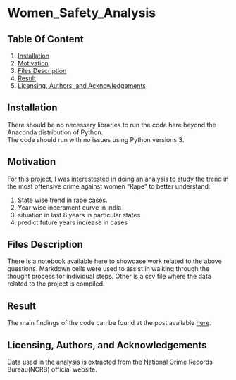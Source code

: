 # Women_Safety_Analysis
## Table Of Content 
1) [Installation](#installation)
2) [Motivation](#motivation)
3) [Files Description](#files)
4) [Result](#result)
5) [Licensing, Authors, and Acknowledgements](#licence)

## Installation     
There should be no necessary libraries to run the code here beyond the Anaconda distribution of Python.   
The code should run with no issues using Python versions 3.     
      
## Motivation     
For this project, I was interestested in doing an analysis to study the trend in the most offensive crime against women “Rape" to better understand:   
   
1) State wise trend in rape cases.  
2) Year wise incerament curve in india  
3) situation in last 8 years in particular states  
4) predict future years increase in cases    
  
## Files Description      
There is a notebook available here to showcase work related to the above questions. Markdown cells were used to assist in walking through the thought process for individual steps.
Other is a csv file where the data related to the project is compiled.
   
## Result     
The main findings of the code can be found at the post available [here](https://medium.com/@snigdha.bhatnagar312/rape-in-india-a-visual-analysis-9683dd630c10).
  
## Licensing, Authors, and Acknowledgements
Data used in the analysis is extracted from the National Crime Records Bureau(NCRB) official website.
